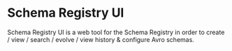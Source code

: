 # Schema Registry UI

Schema Registry UI is a web tool for the Schema Registry in order to create / view / search / evolve / view history & configure Avro schemas.